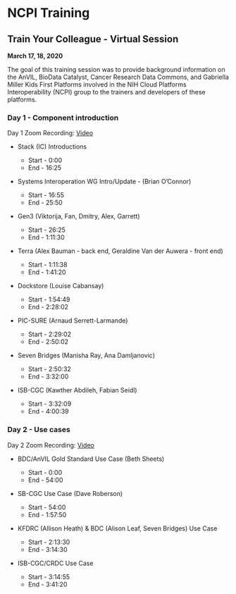 
# NCPI Training

## Train Your Colleague - Virtual Session
**March 17, 18, 2020**

The goal of this training session was to provide background information on the AnVIL, BioData Catalyst, Cancer Research Data Commons, and Gabriella Miller Kids First Platforms involved in the NIH Cloud Platforms Interoperability (NCPI) group to the trainers and developers of these platforms. 


### Day 1 - Component introduction

Day 1 Zoom Recording: [Video](https://zoom.us/rec/play/78UsIb2s_Ds3Sd2QtwSDC_MoW9TrJ66s2iFL-_ZZnh61UXhRZwClZrJAMbbf9O4tMv9M5YV5Qv77pwaq)

* Stack (IC) Introductions
    - Start - 0:00
    - End - 16:25

* Systems Interoperation WG Intro/Update - (Brian O’Connor)
    - Start - 16:55 
    - End - 25:50

* Gen3 (Viktorija, Fan, Dmitry, Alex, Garrett) 
    - Start - 26:25
    - End - 1:11:30

* Terra (Alex Bauman - back end, Geraldine Van der Auwera - front end)
    - Start - 1:11:38
    - End - 1:41:20

* Dockstore (Louise Cabansay) 
    - Start - 1:54:49
    - End - 2:28:02

* PIC-SURE (Arnaud Serrett-Larmande)
    - Start - 2:29:02 
    - End - 2:50:02

* Seven Bridges (Manisha Ray, Ana Damljanovic)
    - Start - 2:50:32
    - End - 3:32:00

* ISB-CGC (Kawther Abdileh, Fabian Seidl) 
    - Start - 3:32:09 
    - End - 4:00:39

### Day 2 - Use cases

Day 2 Zoom Recording: [Video](https://zoom.us/rec/play/vZR5f7ur_W43SdzBswSDVvYtW9S0ePis0SVPqKZbxRnhWyEEYVOgZOdAM-L8O1-OhW9_7kwXtDLXGaqt)

* BDC/AnVIL Gold Standard Use Case (Beth Sheets)
    - Start - 0:00
    - End - 54:00

* SB-CGC Use Case (Dave Roberson)

    - Start - 54:00
    - End - 1:57:50

* KFDRC (Allison Heath) & BDC (Alison Leaf, Seven Bridges) Use Case 

    - Start - 2:13:30
    - End - 3:14:30

* ISB-CGC/CRDC Use Case
    - Start - 3:14:55
    - End - 3:41:20
